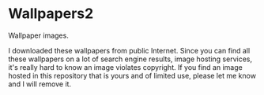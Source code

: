 # Wallpapers2
Wallpaper images.

I downloaded these wallpapers from public Internet. Since you can find all these wallpapers on a lot of search engine results, image hosting services, it's really hard to know an image violates copyright. If you find an image hosted in this repository that is yours and of limited use, please let me know and I will remove it.
